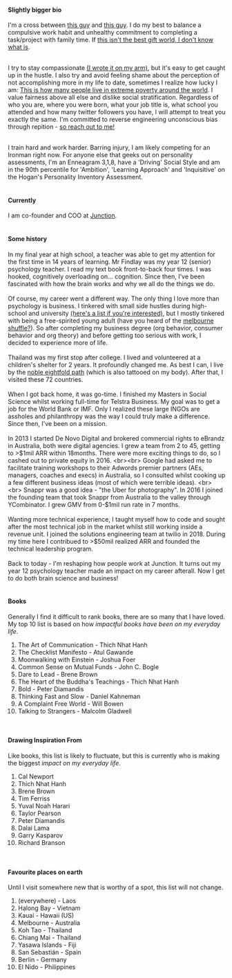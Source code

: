 
#### Slightly bigger bio
I'm a cross between [this guy](https://www.youtube.com/watch?v=9QCgqQdmr0M) and [this guy](https://www.youtube.com/watch?v=sVpsZxR89Mg). I do my best to balance a compulsive work habit and unhealthy commitment to completing a task/project with family time. If [this isn't the best gift world, I don't know what is](/images/about/axel.jpg).
<br><br>

I try to stay compassionate [(I wrote it on my arm)](/images/about/arm.jpg), but it's easy to get caught up in the hustle. I also try and avoid feeling shame about the perception of not accomplishing more in my life to date, sometimes I realize how lucky I am: [This is how many people live in extreme poverty around the world](https://worldpoverty.io/). I value fairness above all else and dislike social stratification. Regardless of who you are, where you were born, what your job title is, what school you attended and how many twitter followers you have, I will attempt to treat you exactly the same. I'm committed to reverse engineering unconscious bias through repition - [so reach out to me!](https://twitter.com/djlowes)
<br><br>

I train hard and work harder. Barring injury, I am likely competing for an Ironman right now. For anyone else that geeks out on personality assessments, I'm an Enneagram 3,1,8, have a 'Driving' Social Style and am in the 90th percentile for 'Ambition', 'Learning Approach' and 'Inquisitive' on the Hogan's Personality Inventory Assessment.
<br><br>

#### Currently
I am co-founder and COO at [Junction](https://getjunction.io).
<br><br>
#### Some history
In my final year at high school, a teacher was able to get my attention for the first time in 14 years of learning. Mr Findlay was my year 12 (senior) psychology teacher. I read my text book front-to-back four times. I was hooked, cognitively overloading on... cognition. Since then, I've been fascinated with how the brain works and why we all do the things we do.
<br><br>
Of course, my career went a different way. The only thing I love more than psychology is business. I tinkered with small side hustles during high-school and university [(here's a list if you're interested)](/images/about/hustle.png), but I mostly tinkered with being a free-spirited young adult (have you heard of the [melbourne shuffle?](https://en.wikipedia.org/wiki/Melbourne_shuffle)). So after completing my business degree (org behavior, consumer behavior and org theory) and before getting too serious with work, I decided to experience more of life.
<br><br>
Thailand was my first stop after college. I lived and volunteered at a children's shelter for 2 years. It profoundly changed me. As best I can, I live by the [noble eightfold path](https://en.wikipedia.org/wiki/Noble_Eightfold_Path) (which is also tattooed on my body). After that, I visited these 72 countries.
<br><br>
When I got back home, it was go-time. I finished my Masters in Social Science whilst working full-time for Telstra Business. My goal was to get a job for the World Bank or IMF. Only I realized these large INGOs are assholes and philanthropy was the way I could truly make a difference. Since then, I've been on a mission.
<br><br>
In 2013 I started De Novo Digital and brokered commercial rights to eBrandz in Australia, both were digital agencies. I grew a team from 2 to 45, getting to >$1mil ARR within 18months. There were more exciting things to do, so I cashed out to private equity in 2016.
<br><br>
Google had asked me to facilitate training workshops to their Adwords premier partners (AEs, managers, coaches and execs) in Australia, so I consulted whilst cooking up a few different business ideas (most of which were terrible ideas).
<br><br>
Snappr was a good idea - "the Uber for photography". In 2016 I joined the founding team that took Snappr from Australia to the valley through YCombinator. I grew GMV from 0-$1mil run rate in 7 months.
<br><br>
Wanting more technical experience, I taught myself how to code and sought after the most technical job in the market whilst still working inside a revenue unit. I joined the solutions engineering team at twilio in 2018. During my time here I contribued to >$50mil realized ARR and founded the technical leadership program.
<br><br>
Back to today - I'm reshaping how people work at Junction. It turns out my year 12 psychology teacher made an impact on my career afterall. Now I get to do both brain science and business!
<br><br>

#### Books
Generally I find it difficult to rank books, there are so many that I have loved. My top 10 list is based on how *impactful books have been on my everyday life*.<br>
1. The Art of Communication - Thich Nhat Hanh<br>
2. The Checklist Manifesto - Atul Gawande<br>
3. Moonwalking with Einstein - Joshua Foer<br>
4. Common Sense on Mutual Funds - John C. Bogle<br>
5. Dare to Lead - Brene Brown<br>
6. The Heart of the Buddha's Teachings - Thich Nhat Hanh<br>
7. Bold - Peter Diamandis<br>
8. Thinking Fast and Slow - Daniel Kahneman<br>
9. A Complaint Free World - Will Bowen<br>
10. Talking to Strangers - Malcolm Gladwell<br>
<br>

#### Drawing Inspiration From
Like books, this list is likely to fluctuate, but this is currently who is making the biggest *impact on my everyday life*.<br>
1. Cal Newport<br>
2. Thich Nhat Hanh<br>
3. Brene Brown<br>
4. Tim Ferriss<br>
5. Yuval Noah Harari<br>
6. Taylor Pearson<br>
7. Peter Diamandis<br>
8. Dalai Lama<br>
9. Garry Kasparov<br>
10. Richard Branson<br>
<br>

#### Favourite places on earth
Until I visit somewhere new that is worthy of a spot, this list will not change.<br>
1. (everywhere) - Laos<br>
2. Hạlong Bay - Vietnam<br>
3. Kauai - Hawaii (US)<br>
4. Melbourne - Australia<br>
5. Koh Tao - Thailand<br>
6. Chiang Mai - Thailand<br>
7. Yasawa Islands - Fiji<br>
8. San Sebastián - Spain<br>
9. Berlin - Germany<br>
10. El Nido - Philippines<br>
<br><br>
